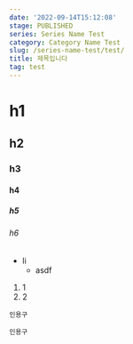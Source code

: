 ```yaml
---
date: '2022-09-14T15:12:08'
stage: PUBLISHED
series: Series Name Test
category: Category Name Test
slug: /series-name-test/test/
title: 제목입니다
tag: test
---
```


# h1

## h2

### h3

#### h4

##### h5

###### h6

- li
  - asdf

1. 1
2. 2

`인용구`

```
인용구
```

